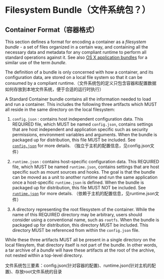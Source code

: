 # Filesystem Bundle（文件系统包？）

## Container Format（容器格式）

This section defines a format for encoding a container as a *filesystem bundle* - a set of files organized in a certain way, and containing all the necessary data and metadata for any compliant runtime to perform all standard operations against it.
See also [OS X application bundles](http://en.wikipedia.org/wiki/Bundle_%28OS_X%29) for a similar use of the term *bundle*.

The definition of a bundle is only concerned with how a container, and its configuration data, are stored on a local file system so that it can be consumed by a compliant runtime.（文件系统包的定义只包含容器和配置数据如何存放到本地文件系统，便于合适的运行时执行）

A Standard Container bundle contains all the information needed to load and run a container.
This includes the following three artifacts which MUST all reside in the same directory on the local filesystem:

1. `config.json` : contains host independent configuration data.
This REQUIRED file, which MUST be named `config.json`, contains settings that are host independent and application specific such as security permissions, environment variables and arguments.
When the bundle is packaged up for distribution, this file MUST be included.
See [`config.json`](config.md) for more details.
（独立于主机的配置信息，见config.json文件）

2. `runtime.json` : contains host-specific configuration data.
This REQUIRED file, which MUST be named `runtime.json`, contains settings that are host specific such as mount sources and hooks.
The goal is that the bundle can be moved as a unit to another runtime and run the same application once a host-specific `runtime.json` is defined.
When the bundle is packaged up for distribution, this file MUST NOT be included.
See [`runtime.json`](runtime-config.md) for more details.
（依赖于主机的配置信息，见runtime.json文件）

3. A directory representing the root filesystem of the container.
While the name of this REQUIRED directory may be arbitrary, users should consider using a conventional name, such as `rootfs`.
When the bundle is packaged up for distribution, this directory MUST be included.
This directory MUST be referenced from within the `config.json` file.

While these three artifacts MUST all be present in a single directory on the local filesytem, that directory itself is not part of the bundle.
In other words, a tar archive of a *bundle* will have these artifacts at the root of the archive, not nested within a top-level directory.

文件系统包三要素：config.json(针对容器的配置)、runtime.json(针对主机的配置)、存放root文件系统的目录
